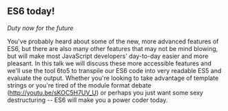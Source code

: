 ## ES6 today!
_Duty now for the future_

You've probably heard about some of the new, more advanced features of ES6, but there are also many other features that may not be mind blowing, but will make most JavaScript developers' day-to-day easier and more pleasant. In this talk we will discuss these more accessible features and we'll use the tool 6to5 to transpile our ES6 code into very readable ES5 and evaluate the output. Whether you're looking to take advantage of template strings or you're tired of the module format debate (http://youtu.be/sKOC5H7UV_U) or perhaps you just want some sexy destructuring -- ES6 will make you a power coder today.



